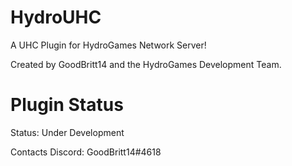 # HydroUHC
A UHC Plugin for HydroGames Network Server!

Created by GoodBritt14 and the HydroGames Development Team.

# Plugin Status
Status: Under Development

Contacts
Discord: GoodBritt14#4618
